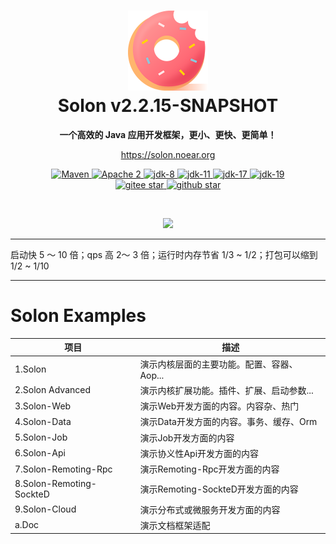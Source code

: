 <h1 align="center" style="text-align:center;">
<img src="solon_icon.png" width="128" />
<br />
Solon v2.2.15-SNAPSHOT
</h1>
<p align="center">
	<strong>一个高效的 Java 应用开发框架，更小、更快、更简单！</strong>
</p>
<p align="center">
	<a href="https://solon.noear.org/">https://solon.noear.org</a>
</p>

<p align="center">
    <a target="_blank" href="https://search.maven.org/search?q=org.noear%20solon">
        <img src="https://img.shields.io/maven-central/v/org.noear/solon.svg?label=Maven%20Central" alt="Maven" />
    </a>
    <a target="_blank" href="https://www.apache.org/licenses/LICENSE-2.0.txt">
		<img src="https://img.shields.io/:license-Apache2-blue.svg" alt="Apache 2" />
	</a>
    <a target="_blank" href="https://www.oracle.com/java/technologies/javase/javase-jdk8-downloads.html">
		<img src="https://img.shields.io/badge/JDK-8-green.svg" alt="jdk-8" />
	</a>
    <a target="_blank" href="https://www.oracle.com/java/technologies/javase/jdk11-archive-downloads.html">
		<img src="https://img.shields.io/badge/JDK-11-green.svg" alt="jdk-11" />
	</a>
    <a target="_blank" href="https://www.oracle.com/java/technologies/javase/jdk17-archive-downloads.html">
		<img src="https://img.shields.io/badge/JDK-17-green.svg" alt="jdk-17" />
	</a>
    <a target="_blank" href="https://www.oracle.com/java/technologies/javase/jdk19-archive-downloads.html">
		<img src="https://img.shields.io/badge/JDK-19-green.svg" alt="jdk-19" />
	</a>
    <br />
    <a target="_blank" href='https://gitee.com/noear/solon/stargazers'>
		<img src='https://gitee.com/noear/solon/badge/star.svg' alt='gitee star'/>
	</a>
    <a target="_blank" href='https://github.com/noear/solon/stargazers'>
		<img src="https://img.shields.io/github/stars/noear/solon.svg?logo=github" alt="github star"/>
	</a>
</p>

<br/>
<p align="center">
	<a href="https://jq.qq.com/?_wv=1027&k=kjB5JNiC">
	<img src="https://img.shields.io/badge/QQ交流群-22200020-orange"/></a>
</p>


<hr />

启动快 5 ～ 10 倍；qps 高 2～ 3 倍；运行时内存节省 1/3 ~ 1/2；打包可以缩到 1/2 ~ 1/10

<hr />

# Solon Examples


| 项目                       | 描述                        | 
|--------------------------|---------------------------| 
| 1.Solon                  | 演示内核层面的主要功能。配置、容器、Aop...  |
| 2.Solon Advanced         | 演示内核扩展功能。插件、扩展、启动参数...    |
| 3.Solon-Web              | 演示Web开发方面的内容。内容杂、热门       | 
| 4.Solon-Data             | 演示Data开发方面的内容。事务、缓存、Orm   | 
| 5.Solon-Job              | 演示Job开发方面的内容              | 
| 6.Solon-Api              | 演示协义性Api开发方面的内容           | 
| 7.Solon-Remoting-Rpc     | 演示Remoting-Rpc开发方面的内容     | 
| 8.Solon-Remoting-SockteD | 演示Remoting-SockteD开发方面的内容 | 
| 9.Solon-Cloud            | 演示分布式或微服务开发方面的内容          | 
| a.Doc                    | 演示文档框架适配                  | 
